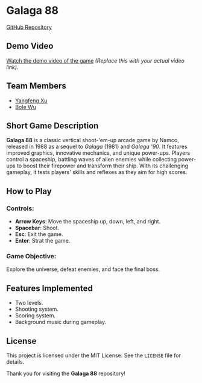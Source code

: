 # Galaga 88

[GitHub Repository](https://github.com/Bole05/Proyecto1-Galaga88)

## Demo Video

[Watch the demo video of the game](https://www.youtube.com/watch?v=ejemplo) *(Replace this with your actual video link)*.

## Team Members

- [Yangfeng Xu](https://github.com/yangfeng-xu)
- [Bole Wu](https://github.com/Bole05)

## Short Game Description

**Galaga 88** is a classic vertical shoot-'em-up arcade game by Namco, released in 1988 as a sequel to *Galaga* (1981) and *Galaga '90*. It features improved graphics, innovative mechanics, and unique power-ups. Players control a spaceship, battling waves of alien enemies while collecting power-ups to boost their firepower and transform their ship. With its challenging gameplay, it tests players' skills and reflexes as they aim for high scores.

## How to Play

### Controls:

- **Arrow Keys**: Move the spaceship up, down, left, and right.
- **Spacebar**: Shoot.
- **Esc**: Exit the game.
- **Enter**: Strat the game.

### Game Objective:
Explore the universe, defeat enemies, and face the final boss.

## Features Implemented

- Two levels.
- Shooting system.
- Scoring system.
- Background music during gameplay.

## License

This project is licensed under the MIT License. See the `LICENSE` file for details.

Thank you for visiting the **Galaga 88** repository!
